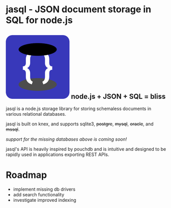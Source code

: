 # jasql - JSON document storage in SQL for node.js

## ![jasql](resources/logo-200px.png) node.js + JSON + SQL = bliss

jasql is a node.js storage library for storing schemaless documents in various relational databases.

jasql is built on knex, and supports sqlite3, ~~postgre~~, ~~mysql~~, ~~oracle~~, and ~~mssql~~.

_support for the missing databases above is coming soon!_

jasql's API is heavily inspired by pouchdb and is intuitive and designed to be rapidly used in applications exporting REST APIs.

# Roadmap

* implement missing db drivers
* add search functionality
* investigate improved indexing
